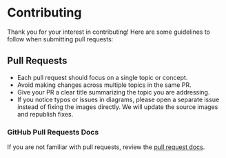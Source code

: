 Contributing
============

Thank you for your interest in contributing! Here are some guidelines to follow when submitting pull requests:

## Pull Requests

* Each pull request should focus on a single topic or concept.
* Avoid making changes across multiple topics in the same PR.
* Give your PR a clear title summarizing the topic you are addressing.
* If you notice typos or issues in diagrams, please open a separate issue instead of fixing the images directly. We will update the source images and republish fixes.

### GitHub Pull Requests Docs
If you are not familiar with pull requests, review the [pull request docs](https://help.github.com/articles/using-pull-requests/).
